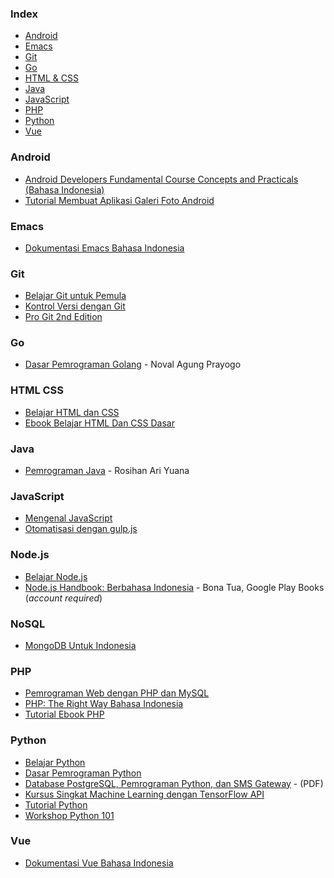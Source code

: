### Index

-   [Android](#android)
-   [Emacs](#emacs)
-   [Git](#git)
-   [Go](#go)
-   [HTML & CSS](#html-css)
-   [Java](#java)
-   [JavaScript](#javascript)
-   [PHP](#php)
-   [Python](#python)
-   [Vue](#vue)

### Android

-   [Android Developers Fundamental Course Concepts and Practicals (Bahasa Indonesia)](https://yukcoding.id/download-ebook-android-gratis/)
-   [Tutorial Membuat Aplikasi Galeri Foto Android](https://www.smashwords.com/books/view/533096)

### Emacs

-   [Dokumentasi Emacs Bahasa Indonesia](https://github.com/kholidfu/emacs_doc)

### Git

-   [Belajar Git untuk Pemula](https://github.com/petanikode/belajar-git)
-   [Kontrol Versi dengan Git](https://leanpub.com/kontrol-versi-git)
-   [Pro Git 2nd Edition](https://git-scm.com/book/id/v2)

### Go

-   [Dasar Pemrograman Golang](https://dasarpemrogramangolang.novalagung.com) - Noval Agung Prayogo

### HTML CSS

-   [Belajar HTML dan CSS](http://www.ariona.net/ebook-belajar-html-dan-css/)
-   [Ebook Belajar HTML Dan CSS Dasar](https://www.malasngoding.com/download-ebook-belajar-html-dan-css-dasar-gratis/)

### Java

-   [Pemrograman Java](https://blog.rosihanari.net/download-tutorial-java-se-gratis/) - Rosihan Ari Yuana

### JavaScript

-   [Mengenal JavaScript](http://masputih.com/2013/01/ebook-gratis-mengenal-javascript)
-   [Otomatisasi dengan gulp.js](https://kristories.gitbooks.io/otomatisasi-dengan-gulp-js/content/)

### Node.js

-   [Belajar Node.js](http://idjs.github.io/belajar-nodejs/)
-   [Node.js Handbook: Berbahasa Indonesia](https://play.google.com/store/books/details/Bona_Tua_Node_js_Handbook?id=9WhZDwAAQBAJ) - Bona Tua, Google Play Books (_account required_)

### NoSQL

-   [MongoDB Untuk Indonesia](https://kristories.gitbooks.io/pengantar-mongodb/content/)

### PHP

-   [Pemrograman Web dengan PHP dan MySQL](http://achmatim.net/2009/04/15/buku-gratis-pemrograman-web-dengan-php-dan-mysql/)
-   [PHP: The Right Way Bahasa Indonesia](http://id.phptherightway.com/#site-header/)
-   [Tutorial Ebook PHP](http://www.ilmuwebsite.com/ebook-php-free-download)

### Python

-   [Belajar Python](http://www.belajarpython.com)
-   [Dasar Pemrograman Python](https://www.pythonindo.com/tutorial-python-dasar/)
-   [Database PostgreSQL, Pemrograman Python, dan SMS Gateway](http://rab.co.id/files/python/bukupython2.pdf.gz) - (PDF)
-   [Kursus Singkat Machine Learning dengan TensorFlow API](https://developers.google.com/machine-learning/crash-course?hl=id)
-   [Tutorial Python](https://docs.python.org/id/3.8/tutorial/)
-   [Workshop Python 101](http://sakti.github.io/python101/)

### Vue

-   [Dokumentasi Vue Bahasa Indonesia](https://github.com/vuejs-id/docs)
